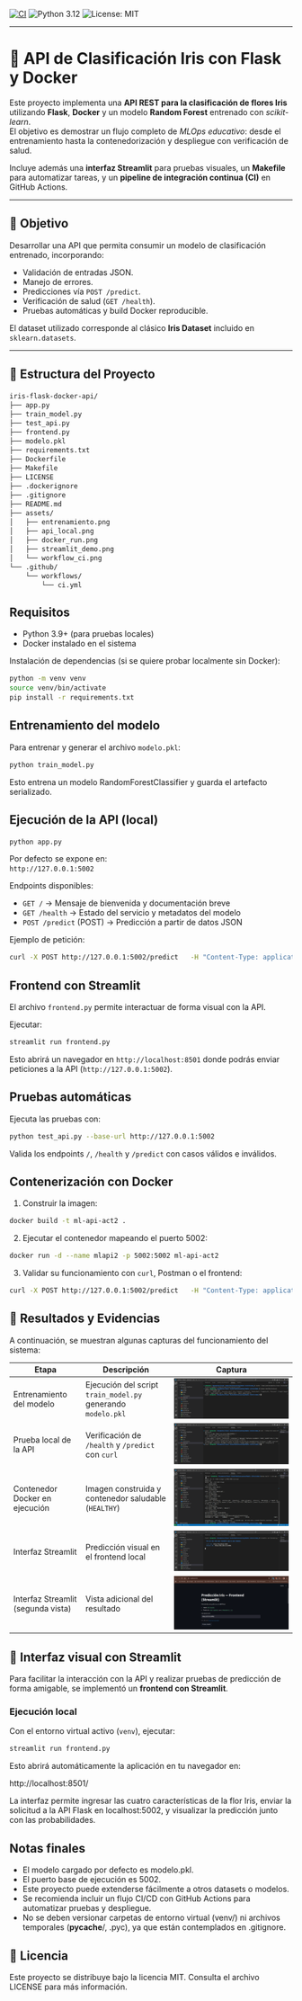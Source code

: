 [![CI](https://github.com/eagomezdaza/iris-flask-docker-api/actions/workflows/ci.yml/badge.svg)](https://github.com/eagomezdaza/iris-flask-docker-api/actions/workflows/ci.yml)
![Python 3.12](https://img.shields.io/badge/python-3.12-blue)
![License: MIT](https://img.shields.io/badge/License-MIT-green)

---

# 🌸 API de Clasificación Iris con Flask y Docker

Este proyecto implementa una **API REST para la clasificación de flores Iris** utilizando **Flask**, **Docker** y un modelo **Random Forest** entrenado con *scikit-learn*.  
El objetivo es demostrar un flujo completo de *MLOps educativo*: desde el entrenamiento hasta la contenedorización y despliegue con verificación de salud.

Incluye además una **interfaz Streamlit** para pruebas visuales, un **Makefile** para automatizar tareas, y un **pipeline de integración continua (CI)** en GitHub Actions.

---

## 🎯 Objetivo

Desarrollar una API que permita consumir un modelo de clasificación entrenado, incorporando:
- Validación de entradas JSON.
- Manejo de errores.
- Predicciones vía `POST /predict`.
- Verificación de salud (`GET /health`).
- Pruebas automáticas y build Docker reproducible.

El dataset utilizado corresponde al clásico **Iris Dataset** incluido en `sklearn.datasets`.

---

## 🧱 Estructura del Proyecto

```
iris-flask-docker-api/
├── app.py
├── train_model.py
├── test_api.py
├── frontend.py
├── modelo.pkl
├── requirements.txt
├── Dockerfile
├── Makefile
├── LICENSE
├── .dockerignore
├── .gitignore
├── README.md
├── assets/
│   ├── entrenamiento.png
│   ├── api_local.png
│   ├── docker_run.png
│   ├── streamlit_demo.png
│   └── workflow_ci.png
└── .github/
    └── workflows/
        └── ci.yml
```

## Requisitos

- Python 3.9+ (para pruebas locales)
- Docker instalado en el sistema

Instalación de dependencias (si se quiere probar localmente sin Docker):

```bash
python -m venv venv
source venv/bin/activate
pip install -r requirements.txt
```

## Entrenamiento del modelo

Para entrenar y generar el archivo `modelo.pkl`:

```bash
python train_model.py
```

Esto entrena un modelo RandomForestClassifier y guarda el artefacto serializado.

## Ejecución de la API (local)

```bash
python app.py
```

Por defecto se expone en:  
`http://127.0.0.1:5002`

Endpoints disponibles:
- `GET /` → Mensaje de bienvenida y documentación breve  
- `GET /health` → Estado del servicio y metadatos del modelo  
- `POST /predict` (POST) → Predicción a partir de datos JSON

Ejemplo de petición:

```bash
curl -X POST http://127.0.0.1:5002/predict   -H "Content-Type: application/json"   -d '{"features":[5.1, 3.5, 1.4, 0.2]}'
```

## Frontend con Streamlit

El archivo `frontend.py` permite interactuar de forma visual con la API.

Ejecutar:

```bash
streamlit run frontend.py
```

Esto abrirá un navegador en `http://localhost:8501` donde podrás enviar peticiones a la API (`http://127.0.0.1:5002`).

## Pruebas automáticas

Ejecuta las pruebas con:

```bash
python test_api.py --base-url http://127.0.0.1:5002
```

Valida los endpoints `/`, `/health` y `/predict` con casos válidos e inválidos.

## Contenerización con Docker

1. Construir la imagen:

```bash
docker build -t ml-api-act2 .
```

2. Ejecutar el contenedor mapeando el puerto 5002:

```bash
docker run -d --name mlapi2 -p 5002:5002 ml-api-act2
```

3. Validar su funcionamiento con `curl`, Postman o el frontend:

```bash
curl -X POST http://127.0.0.1:5002/predict   -H "Content-Type: application/json"   -d '{"features":[6.0, 2.5, 5.0, 1.5]}'
```

## 🧪 Resultados y Evidencias

A continuación, se muestran algunas capturas del funcionamiento del sistema:

| Etapa | Descripción | Captura |
|-------|--------------|---------|
| Entrenamiento del modelo | Ejecución del script `train_model.py` generando `modelo.pkl` | ![Entrenamiento](assets/entrenamiento.png) |
| Prueba local de la API | Verificación de `/health` y `/predict` con `curl` | ![API local](assets/api_local.png) |
| Contenedor Docker en ejecución | Imagen construida y contenedor saludable (`HEALTHY`) | ![Docker Run](assets/docker_run.png) |
| Interfaz Streamlit | Predicción visual en el frontend local | ![Streamlit Demo](assets/streamlit_demo.png) |
| Interfaz Streamlit (segunda vista) | Vista adicional del resultado | ![Streamlit Demo 2](assets/streamlit_demo1.png) |

## 🎨 Interfaz visual con Streamlit

Para facilitar la interacción con la API y realizar pruebas de predicción de forma amigable, se implementó un **frontend con Streamlit**.


### Ejecución local
Con el entorno virtual activo (`venv`), ejecutar:

```bash
streamlit run frontend.py
```
Esto abrirá automáticamente la aplicación en tu navegador en:

http://localhost:8501/

La interfaz permite ingresar las cuatro características de la flor Iris, enviar la solicitud a la API Flask en localhost:5002, y visualizar la predicción junto con las probabilidades.



## Notas finales

- El modelo cargado por defecto es modelo.pkl.
- El puerto base de ejecución es 5002.
- Este proyecto puede extenderse fácilmente a otros datasets o modelos.
- Se recomienda incluir un flujo CI/CD con GitHub Actions para automatizar pruebas y despliegue.
- No se deben versionar carpetas de entorno virtual (venv/) ni archivos temporales (__pycache__/, .pyc), ya que están contemplados en .gitignore.


## 🧾 Licencia

Este proyecto se distribuye bajo la licencia MIT.
Consulta el archivo LICENSE para más información.
